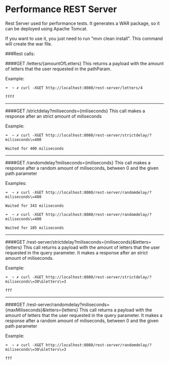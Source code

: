 Performance REST Server
=======================

Rest Server used for performance tests. It generates a WAR package, so it can be deployed using Apache Tomcat.

If you want to use it, you just need to run "mvn clean install". This command will create the war file.

###Rest calls:

####GET  /letters/{amountOfLetters}
This returns a payload with the amount of letters that the user requested in the pathParam.

Example:
```
➜  ~ ✗ curl -XGET http://localhost:8080/rest-server/letters/4

ffff
```
-----------------------------------------------------------------------------------------------------

####GET  /strictdelay?miliseconds={miliseconds}
This call makes a response after an strict amount of miliseconds

Example:
```
➜  ~ ✗ curl -XGET http://localhost:8080/rest-server/strictdelay/?miliseconds\=400

Waited for 400 miliseconds
```
-----------------------------------------------------------------------------------------------------

####GET  /randomdelay?miliseconds={miliseconds}
This call makes a response after a random amount of miliseconds, between 0 and the given path parameter

Examples:
```
➜  ~ ✗ curl -XGET http://localhost:8080/rest-server/randomdelay/?miliseconds\=400

Waited for 343 miliseconds
```

```
➜  ~ ✗ curl -XGET http://localhost:8080/rest-server/randomdelay/?miliseconds\=400

Waited for 105 miliseconds
```
-----------------------------------------------------------------------------------------------------

####GET  /rest-server/strictdelay?miliseconds={miliseconds}&letters={letters}
This call returns a payload with the amount of letters that the user requested in the query parameter.
It makes a response after an strict amount of miliseconds.

Example:
```
➜  ~ ✗ curl -XGET http://localhost:8080/rest-server/strictdelay/?miliseconds\=30\&letters\=3

fff
```
-----------------------------------------------------------------------------------------------------

####GET  /rest-server/randomdelay?miliseconds={maxMiliseconds}&letters={letters}
This call returns a payload with the amount of letters that the user requested in the query parameter.
It makes a response after a random amount of miliseconds, between 0 and the given path parameter

Example:
```
➜  ~ ✗ curl -XGET http://localhost:8080/rest-server/randomdelay/?miliseconds\=30\&letters\=3

fff
```
